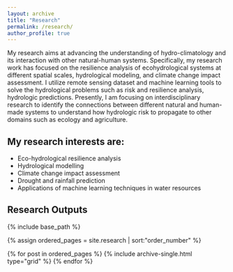 ```yaml
---
layout: archive
title: "Research"
permalink: /research/
author_profile: true
---
```


My research aims at advancing the understanding of hydro-climatology and its interaction with other natural-human systems. 
Specifically, my research work has focused on the resilience analysis of ecohydrological systems at different spatial scales, 
hydrological modeling, and climate change impact assessment. 
I utilize remote sensing dataset and machine learning tools to solve the hydrological problems such as risk and resilience analysis, 
hydrologic predictions. Presently, I am focusing on interdisciplinary research to identify the 
connections between different natural and human-made systems to understand 
how hydrologic risk to propagate to other domains such as ecology and agriculture. 

## My research interests are:

* Eco-hydrological resilience analysis 
* Hydrological modelling
* Climate change impact assessment
* Drought and rainfall prediction
* Applications of machine learning techniques in water resources 

## Research Outputs

<nbsp>

{% include base_path %}

{% assign ordered_pages = site.research | sort:"order_number" %}

{% for post in ordered_pages %}
  {% include archive-single.html type="grid" %}
{% endfor %}





